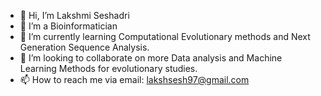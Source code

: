 - 👋 Hi, I’m Lakshmi Seshadri
- 👀 I’m a Bioinformatician 
- 🌱 I’m currently learning Computational Evolutionary methods and Next Generation Sequence Analysis.
- 💞️ I’m looking to collaborate on more Data analysis and Machine Learning Methods for evolutionary studies. 
- 📫 How to reach me via email: lakshsesh97@gmail.com

